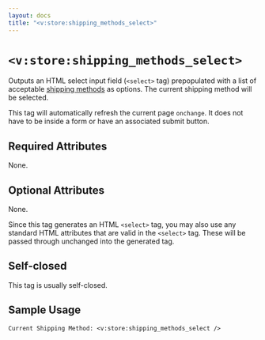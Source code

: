 ```yaml
---
layout: docs
title: "<v:store:shipping_methods_select>"
---
```


# `<v:store:shipping_methods_select>`

Outputs an HTML select input field (`<select>` tag) prepopulated with a
list of acceptable [shipping methods](/ecommerce.real_time_shipping/) as
options. The current shipping method will be selected.

This tag will automatically refresh the current page `onchange`. It does
not have to be inside a form or have an associated submit button.

## Required Attributes

None.

## Optional Attributes

None.

Since this tag generates an HTML `<select>` tag, you may also use any
standard HTML attributes that are valid in the `<select>` tag. These
will be passed through unchanged into the generated tag.

## Self-closed

This tag is usually self-closed.

## Sample Usage

    Current Shipping Method: <v:store:shipping_methods_select />
